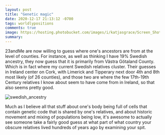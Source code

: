 ```yaml
---
layout: post
title: "Genetic magic"
date: 2020-12-17 21:13:12 -0700
tags: worldlypositions
comments: true
image: https://hosting.photobucket.com/images/i/katjasgrace/Screen_Shot_2020_12_17_at_8.08.56_PM.png
summary:
---
```

23andMe are now willing to guess where one's ancestors are from at the level of counties. For instance, as well as thinking I have 19% Swedish ancestry, they now guess that it is primarily from Västra Götaland County. Which is in fact where my current Swedish relatives cluster. Their guesses in Ireland center on Cork, with Limerick and Tipperary next door 4th and 8th most likely (of 26 counties), and those two are where the few 17th-19th Century relatives I know about seem to have come from in Ireland, so that also seems pretty good.

![swedish_ancestry](https://hosting.photobucket.com/images/i/katjasgrace/Screen_Shot_2020_12_17_at_8.08.56_PM.png)

Much as I believe all that stuff about one's body being full of cells that contain genetic code that is shared by one's relatives, and about historic movement and mixing of populations being low, it's awesome to actually see someone take a fairly good guess at what part of what country your obscure relatives lived hundreds of years ago by examining your spit.
